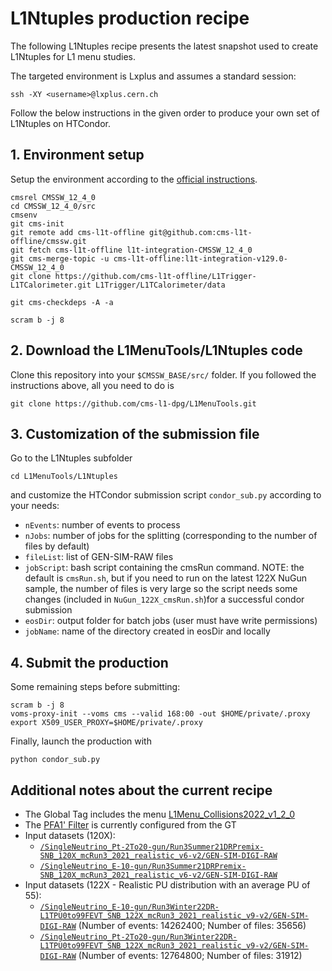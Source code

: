 # L1Ntuples production recipe

The following L1Ntuples recipe presents the latest snapshot used to create L1Ntuples for L1 menu studies.

The targeted environment is Lxplus and assumes a standard session:
```
ssh -XY <username>@lxplus.cern.ch
```

Follow the below instructions in the given order to produce your own set of L1Ntuples
on HTCondor.

## 1. Environment setup
Setup the environment according to the [official instructions](https://twiki.cern.ch/twiki/bin/view/CMSPublic/SWGuideL1TStage2Instructions#Environment_Setup_with_Integrati).

```
cmsrel CMSSW_12_4_0
cd CMSSW_12_4_0/src
cmsenv
git cms-init
git remote add cms-l1t-offline git@github.com:cms-l1t-offline/cmssw.git
git fetch cms-l1t-offline l1t-integration-CMSSW_12_4_0
git cms-merge-topic -u cms-l1t-offline:l1t-integration-v129.0-CMSSW_12_4_0
git clone https://github.com/cms-l1t-offline/L1Trigger-L1TCalorimeter.git L1Trigger/L1TCalorimeter/data

git cms-checkdeps -A -a

scram b -j 8
```

## 2. Download the L1MenuTools/L1Ntuples code
Clone this repository into your `$CMSSW_BASE/src/` folder. 
If you followed the instructions above, all you need to do is
```
git clone https://github.com/cms-l1-dpg/L1MenuTools.git
```

## 3. Customization of the submission file
Go to the L1Ntuples subfolder
```
cd L1MenuTools/L1Ntuples
```
and customize the HTCondor submission script `condor_sub.py` according to your needs:
- `nEvents`: number of events to process
- `nJobs`: number of jobs for the splitting (corresponding to the number of files by default)
- `fileList`: list of GEN-SIM-RAW files
- `jobScript`: bash script containing the cmsRun command. NOTE: the default is `cmsRun.sh`, but if you need to run on the latest 122X NuGun sample, the number of files is very large so the script needs some changes (included in `NuGun_122X_cmsRun.sh`)for a successful condor submission
- `eosDir`: output folder for batch jobs (user must have write permissions)
- `jobName`: name of the directory created in eosDir and locally


## 4. Submit the production
Some remaining steps before submitting:
```
scram b -j 8
voms-proxy-init --voms cms --valid 168:00 -out $HOME/private/.proxy
export X509_USER_PROXY=$HOME/private/.proxy
```

Finally, launch the production with
```
python condor_sub.py
```

## Additional notes about the current recipe
- The Global Tag includes the menu [L1Menu_Collisions2022_v1_2_0](https://github.com/cms-l1-dpg/L1MenuRun3/tree/master/development/L1Menu_Collisions2022_v1_2_0)
- The [PFA1' Filter](https://twiki.cern.ch/twiki/bin/viewauth/CMS/HcalPileupMitigation#PFA1_Filter) is currently configured from the GT
- Input datasets (120X): 
   - [`/SingleNeutrino_Pt-2To20-gun/Run3Summer21DRPremix-SNB_120X_mcRun3_2021_realistic_v6-v2/GEN-SIM-DIGI-RAW`](https://cmsweb.cern.ch/das/request?view=list&limit=50&instance=prod%2Fglobal&input=dataset%3D%2FSingleNeutrino_Pt-2To20-gun%2FRun3Summer21DRPremix-SNB_120X_mcRun3_2021_realistic_v6-v2%2FGEN-SIM-DIGI-RAW)
   - [`/SingleNeutrino_E-10-gun/Run3Summer21DRPremix-SNB_120X_mcRun3_2021_realistic_v6-v2/GEN-SIM-DIGI-RAW`](https://cmsweb.cern.ch/das/request?view=list&limit=50&instance=prod%2Fglobal&input=dataset%3D%2FSingleNeutrino_E-10-gun%2FRun3Summer21DRPremix-SNB_120X_mcRun3_2021_realistic_v6-v2%2FGEN-SIM-DIGI-RAW)
- Input datasets (122X - Realistic PU distribution with an average PU of 55): 
   - [`/SingleNeutrino_E-10-gun/Run3Winter22DR-L1TPU0to99FEVT_SNB_122X_mcRun3_2021_realistic_v9-v2/GEN-SIM-DIGI-RAW`](https://cmsweb.cern.ch/das/request?view=list&limit=50&instance=prod%2Fglobal&input=dataset%3D%2FSingleNeutrino_E-10-gun%2FRun3Winter22DR-L1TPU0to99FEVT_SNB_122X_mcRun3_2021_realistic_v9-v2%2FGEN-SIM-DIGI-RAW) (Number of events: 14262400; Number of files: 35656) 
   - [`/SingleNeutrino_Pt-2To20-gun/Run3Winter22DR-L1TPU0to99FEVT_SNB_122X_mcRun3_2021_realistic_v9-v2/GEN-SIM-DIGI-RAW`](https://cmsweb.cern.ch/das/request?view=list&limit=50&instance=prod%2Fglobal&input=dataset%3D%2FSingleNeutrino_Pt-2To20-gun%2FRun3Winter22DR-L1TPU0to99FEVT_SNB_122X_mcRun3_2021_realistic_v9-v2%2FGEN-SIM-DIGI-RAW) (Number of events: 12764800; Number of files: 31912) 



